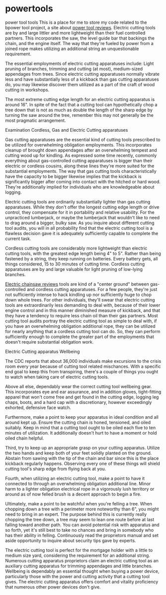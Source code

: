 # powertools
power tool tools
This is a place for me to store my code related to the bpower tool project, a site about <a href = "http://www.bpowertools.com">power tool reviews</a>.
Electric cutting tools are by and large littler and more lightweight than their fuel controlled partners. This incorporates the saw, the level guide bar that backings the chain, and the engine itself. The way that they're fueled by power from a joined rope makes utilizing an additional string an unquestionable requirement. 

The essential employments of electric cutting apparatuses include: Light pruning of branches, trimming and cutting (at most), medium-sized appendages from trees. Since electric cutting apparatuses normally vibrate less and have substantially less of a kickback than gas cutting apparatuses do, you may likewise discover them utilized as a part of the craft of wood cutting in workshops. 

The most extreme cutting edge length for an electric cutting apparatus is around 16". In spite of the fact that a cutting tool can hypothetically chop a tree down that is not as much as double the length of the sharp edge by turning the saw around the tree, remember this may not generally be the most pragmatic arrangement. 

Examination Cordless, Gas and Electric Cutting apparatuses 

Gas cutting apparatuses are the essential kind of cutting tools prescribed to be utilized for overwhelming obligation employments. This incorporates cleanup of brought down appendages after an overwhelming tempest and cutting wood up for kindling. As expressed some time recently, commonly everything about gas-controlled cutting apparatuses is bigger than their electric or cordless cousins, along these lines they're more suited for the substantial employments. The way that gas cutting tools characteristically have the capacity to be bigger likewise implies that the kickback is significantly bigger after coming into contact with the hitched or hard wood. They're additionally implied for individuals who are knowledgeable about logging. 

Electric cutting tools are ordinarily substantially lighter than gas cutting apparatuses. While they don't offer the longest cutting edge length or drive control, they compensate for it in portability and relative usability. For the unpracticed lumberjack, or maybe the lumberjack that wouldn't like to need to drag around a bigger, bulky saw. As you inquire about different cutting tool audits, you will in all probability find that the electric cutting tool is a flawless decision gave it is adequately sufficiently capable to complete the current task. 

Cordless cutting tools are considerably more lightweight than electric cutting tools, with the greatest edge length being 4" to 5". Rather than being fastened by a string, they keep running on batteries. Every battery gets, all things considered, 15 to 30 minutes of cutting time. Cordless cutting apparatuses are by and large valuable for light pruning of low-lying branches. 

<a href="http://www.bpowertools.com/electric-chainsaw-reviews/">Electric chainsaw reviews</a> tools are kind of a "center ground" between gas-controlled and cordless cutting apparatuses. For a few people, they're just not sufficiently intense to hack kindling up nor sufficiently huge to chop down whole trees. For other individuals, they'll swear that electric cutting tools are extraordinarily less demanding to deal with, because of their lower engine control and in this manner diminished measure of kickback, and that they have a tendency to require less chain oil than their gas partners. Most cutting tool audits portray the electric cutting tool as simple to deal with, if you have an overwhelming obligation additional rope, they can be utilized for nearly anything that a cordless cutting tool can do. So, they can perform sufficiently enough to complete the greater part of the employments that doesn't require substantial obligation work. 

Electric Cutting apparatus Wellbeing 

The CDC reports that about 36,000 individuals make excursions to the crisis room every year because of cutting tool related mischances. With a specific end goal to keep this from transpiring, there's a couple of things you ought to watch when taking care of electric cutting tools. 

Above all else, dependably wear the correct cutting tool wellbeing gear. This incorporates eye and ear assurance, and in addition gloves, tight-fitting apparel that won't come free and get found in the cutting edge, logging leg chaps, boots, and a hard cap with a discretionary, however exceedingly exhorted, defensive face watch. 

Furthermore, make a point to keep your apparatus in ideal condition and all around kept up. Ensure the cutting chain is honed, tensioned, and oiled suitably. Keep in mind that a cutting tool ought to be oiled each five to ten minutes of utilization. It additionally doesn't hurt to have a moment or hold oiled chain helpful. 

Third, try to keep up an appropriate grasp on your cutting apparatus. Utilize the two hands and keep both of your feet solidly planted on the ground. Abstain from sawing with the tip of the chain and bar since this is the place kickback regularly happens. Observing every one of these things will shield cutting tool's sharp edge from flying back at you. 

Fourth, when utilizing an electric cutting tool, make a point to have it connected to through an overwhelming obligation additional line. Minor harm to a lighter obligation electrical rope in a vigorously lush territory or around as of now felled brush is a decent approach to begin a fire. 

Ultimately, make a point to be watchful when you're felling a tree. When chopping down a tree with a perimeter more noteworthy than 6", you might need to bring in an expert. The purpose behind this is currently really chopping the tree down, a tree may seem to lean one route before at last falling toward another path. You can avoid potential risk with apparatus and so forth, yet it's still best to take no chances and bring in somebody who has their ability in felling. Continuously read the proprietors manual and set aside opportunity to inquire about security tips gave by experts. 

The electric cutting tool is perfect for the mortgage holder with a little to medium size yard, considering the requirement for an additional string. Numerous cutting apparatus proprietors claim an electric cutting tool as an auxiliary cutting apparatus for trimming appendages and little branches. Wellbeing is dependably an essential thought when buying a power device, particularly those with the power and cutting activity that a cutting tool gives. The electric cutting apparatus offers comfort and vitality proficiency that numerous other power devices don't give.

